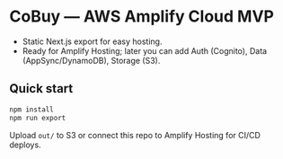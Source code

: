 # CoBuy — AWS Amplify Cloud MVP

- Static Next.js export for easy hosting.
- Ready for Amplify Hosting; later you can add Auth (Cognito), Data (AppSync/DynamoDB), Storage (S3).

## Quick start
```bash
npm install
npm run export
```
Upload `out/` to S3 or connect this repo to Amplify Hosting for CI/CD deploys.
